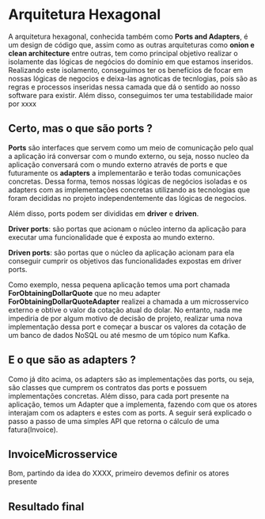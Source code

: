 <h1>Arquitetura Hexagonal</h1>

<p>A arquitetura hexagonal, conhecida também como <strong>Ports and Adapters</strong>, é um design de código que,
assim como as outras arquiteturas como <strong>onion e clean architecture</strong> entre outras,
tem como principal objetivo realizar o isolamente das lógicas de negócios do domínio em que estamos inseridos. 
Realizando este isolamento, conseguimos ter os benefícios de focar em nossas lógicas de negocios e deixa-las agnoticas
de tecnlogias, pois são as regras e processos inseridas nessa camada que dá o sentido ao nosso software 
para existir. Além disso, conseguimos ter uma testabilidade maior por xxxx</p>

<h2>Certo, mas o que são <strong>ports</strong> ?</h2>

<p><strong>Ports</strong> são interfaces que servem como um meio de comunicação pelo qual a aplicação irá conversar com o mundo
externo, ou seja, nosso nucleo da aplicação conversará com o mundo externo através de ports e que futuramente os
<strong>adapters</strong> a implementarão e terão todas comunicações concretas. Dessa forma, temos nossas lógicas de 
negócios isoladas e os adapters com as implementações concretas utilizando as tecnologias que foram decididas no projeto
independentemente das lógicas de negocios.

Além disso, ports podem ser divididas em <strong>driver</strong> e <strong>driven</strong>.</p>

<p><strong>Driver ports</strong>: são portas que acionam o núcleo interno da aplicação para executar uma funcionalidade que é exposta ao mundo externo.</p>

<p><strong>Driven ports</strong>: são portas que o núcleo da aplicação acionam para ela conseguir cumprir os objetivos das funcionalidades expostas em driver ports.</p>

<p>Como exemplo, nessa pequena aplicação temos uma port chamada <strong>ForObtainingDollarQuote</strong> que no meu adapter
<strong>ForObtainingDollarQuoteAdapter</strong> realizei a chamada a um microsservico externo e obtive o valor da cotação atual do dolar.
No entanto, nada me impediria de por algum motivo de decisão de projeto, realizar uma nova implementação dessa port e começar a buscar os valores
da cotação de um banco de dados NoSQL ou até mesmo de um tópico num Kafka.</p>

<h2>E o que são as <strong>adapters</strong> ?</h2>

Como já dito acima, os adapters são as implementações das ports, ou seja, são classes que cumprem os contratos das ports 
e possuem implementações concretas. Além disso, para cada port presente na aplicação, temos um Adapter que a implementa,
fazendo com que os atores interajam com os adapters e estes com as ports.
A seguir será explicado o passo a passo de uma simples API que retorna o cálculo de uma fatura(Invoice).

<h2>InvoiceMicrosservice</h2>
Bom, partindo da idea do XXXX, primeiro devemos definir os atores presente


<h2>Resultado final</h2>

